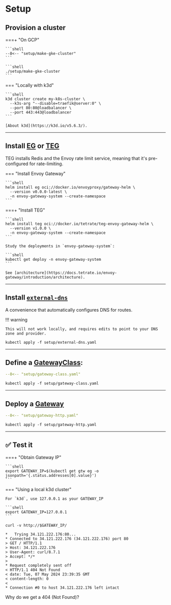 # Setup

## Provision a cluster

===+ "On GCP"

    ```shell
    --8<-- "setup/make-gke-cluster"
    ```

    ```shell
    ./setup/make-gke-cluster
    ```

=== "Locally with k3d"

    ```shell
    k3d cluster create my-k8s-cluster \
      --k3s-arg "--disable=traefik@server:0" \
      --port 80:80@loadbalancer \
      --port 443:443@loadbalancer
    ```

    [About k3d](https://k3d.io/v5.6.3/).

---

## Install [EG](https://gateway.envoyproxy.io/) or [TEG](https://docs.tetrate.io/envoy-gateway/)

TEG installs Redis and the Envoy rate limit service, meaning that it's pre-configured for rate-limiting.

=== "Install Envoy Gateway"

    ```shell
    helm install eg oci://docker.io/envoyproxy/gateway-helm \
      --version v0.0.0-latest \
      -n envoy-gateway-system --create-namespace
    ```

===+ "Install TEG"

    ```shell
    helm install teg oci://docker.io/tetrate/teg-envoy-gateway-helm \
      --version v1.0.0 \
      -n envoy-gateway-system --create-namespace
    ```

    Study the deployments in `envoy-gateway-system`:

    ```shell
    kubectl get deploy -n envoy-gateway-system
    ```

    See [architecture](https://docs.tetrate.io/envoy-gateway/introduction/architecture).

---

## Install [`external-dns`](https://kubernetes-sigs.github.io/external-dns/)

A convenience that automatically configures DNS for routes.

!!! warning

    This will not work locally, and requires edits to point to your DNS zone and provider.

```shell
kubectl apply -f setup/external-dns.yaml
```

---

## Define a [GatewayClass](https://gateway-api.sigs.k8s.io/api-types/gatewayclass/):

```yaml linenums="1"
--8<-- "setup/gateway-class.yaml"
```

```shell
kubectl apply -f setup/gateway-class.yaml
```

---

## Deploy a [Gateway](https://gateway-api.sigs.k8s.io/api-types/gateway/)

```yaml linenums="1"
--8<-- "setup/gateway-http.yaml"
```

```shell
kubectl apply -f setup/gateway-http.yaml
```

---

## :white_check_mark: Test it

===+ "Obtain Gateway IP"

    ```shell
    export GATEWAY_IP=$(kubectl get gtw eg -o jsonpath='{.status.addresses[0].value}')
    ```

=== "Using a local k3d cluster"

    For `k3d`, use 127.0.0.1 as your GATEWAY_IP

    ```shell
    export GATEWAY_IP=127.0.0.1
    ```

```shell
curl -v http://$GATEWAY_IP/
```

```console linenums="1" hl_lines="9"
*   Trying 34.121.222.176:80...
* Connected to 34.121.222.176 (34.121.222.176) port 80
> GET / HTTP/1.1
> Host: 34.121.222.176
> User-Agent: curl/8.7.1
> Accept: */*
>
* Request completely sent off
< HTTP/1.1 404 Not Found
< date: Tue, 07 May 2024 23:39:35 GMT
< content-length: 0
<
* Connection #0 to host 34.121.222.176 left intact
```

Why do we get a 404 (Not Found)?
